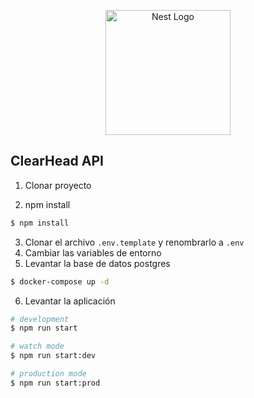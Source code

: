 <p align="center">
  <a href="http://nestjs.com/" target="blank"><img src="https://nestjs.com/img/logo-small.svg" width="200" alt="Nest Logo" /></a>
</p>

## ClearHead API

1. Clonar proyecto

2. npm install

```bash
$ npm install
```

3. Clonar el archivo `.env.template` y renombrarlo a `.env`
4. Cambiar las variables de entorno
5. Levantar la base de datos postgres

```bash
$ docker-compose up -d
```

6. Levantar la aplicación

```bash
# development
$ npm run start

# watch mode
$ npm run start:dev

# production mode
$ npm run start:prod
```
